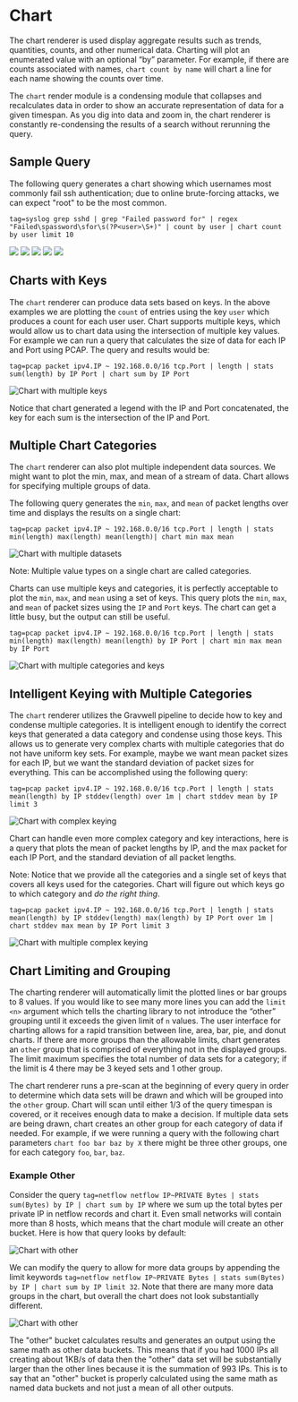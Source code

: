 # Chart

The chart renderer is used display aggregate results such as trends, quantities, counts, and other numerical data. Charting will plot an enumerated value with an optional “by” parameter. For example, if there are counts associated with names, `chart count by name` will chart a line for each name showing the counts over time.

The `chart` render module is a condensing module that collapses and recalculates data in order to show an accurate representation of data for a given timespan.  As you dig into data and zoom in, the chart renderer is constantly re-condensing the results of a search without rerunning the query.
## Sample Query

The following query generates a chart showing which usernames most commonly fail ssh authentication; due to online brute-forcing attacks, we can expect "root" to be the most common.

```gravwell
tag=syslog grep sshd | grep "Failed password for" | regex "Failed\spassword\sfor\s(?P<user>\S+)" | count by user | chart count by user limit 10
```

![](chart1.png)
![](chart2.png)
![](chart3.png)
![](chart4.png)
![](chart5.png)

## Charts with Keys

The `chart` renderer can produce data sets based on keys.  In the above examples we are plotting the `count` of entries using the key `user` which produces a count for each user user.  Chart supports multiple keys, which would allow us to chart data using the intersection of multiple key values.  For example we can run a query that calculates the size of data for each IP and Port using PCAP.  The query and results would be:

```gravwell
tag=pcap packet ipv4.IP ~ 192.168.0.0/16 tcp.Port | length | stats sum(length) by IP Port | chart sum by IP Port
```

![Chart with multiple keys](multikey.png)


Notice that chart generated a legend with the IP and Port concatenated, the key for each sum is the intersection of the IP and Port.

## Multiple Chart Categories

The `chart` renderer can also plot multiple independent data sources.  We might want to plot the min, max, and mean of a stream of data.  Chart allows for specifying multiple groups of data.

The following query generates the `min`, `max`, and `mean` of packet lengths over time and displays the results on a single chart:

```gravwell
tag=pcap packet ipv4.IP ~ 192.168.0.0/16 tcp.Port | length | stats min(length) max(length) mean(length)| chart min max mean
```

![Chart with multiple datasets](multidata.png)

Note: Multiple value types on a single chart are called categories.


Charts can use multiple keys and categories, it is perfectly acceptable to plot the `min`, `max`, and `mean` using a set of keys.  This query plots the `min`, `max`, and `mean` of packet sizes using the `IP` and `Port` keys.  The chart can get a little busy, but the output can still be useful.

```gravwell
tag=pcap packet ipv4.IP ~ 192.168.0.0/16 tcp.Port | length | stats min(length) max(length) mean(length) by IP Port | chart min max mean by IP Port
```

![Chart with multiple categories and keys](multicatdata.png)

## Intelligent Keying with Multiple Categories

The `chart` renderer utilizes the Gravwell pipeline to decide how to key and condense multiple categories.  It is intelligent enough to identify the correct keys that generated a data category and condense using those keys.  This allows us to generate very complex charts with multiple categories that do not have uniform key sets.  For example, maybe we want mean packet sizes for each IP, but we want the standard deviation of packet sizes for everything.  This can be accomplished using the following query:

```gravwell
tag=pcap packet ipv4.IP ~ 192.168.0.0/16 tcp.Port | length | stats mean(length) by IP stddev(length) over 1m | chart stddev mean by IP limit 3
```

![Chart with complex keying](complexkeys1.png)

Chart can handle even more complex category and key interactions, here is a query that plots the mean of packet lengths by IP, and the max packet for each IP Port, and the standard deviation of all packet lengths.

Note: Notice that we provide all the categories and a single set of keys that covers all keys used for the categories.  Chart will figure out which keys go to which category and *do the right thing*.

```gravwell
tag=pcap packet ipv4.IP ~ 192.168.0.0/16 tcp.Port | length | stats mean(length) by IP stddev(length) max(length) by IP Port over 1m | chart stddev max mean by IP Port limit 3
```

![Chart with multiple complex keying](complexkeys2.png)

## Chart Limiting and Grouping

The charting renderer will automatically limit the plotted lines or bar groups to 8 values. If you would like to see many more lines you can add the `limit <n>` argument which tells the charting library to not introduce the “other” grouping until it exceeds the given limit of `n` values. The user interface for charting allows for a rapid transition between line, area, bar, pie, and donut charts.  If there are more groups than the allowable limits, chart generates an `other` group that is comprised of everything not in the displayed groups.  The limit maximum specifies the total number of data sets for a category; if the limit is 4 there may be 3 keyed sets and 1 other group.

The chart renderer runs a pre-scan at the beginning of every query in order to determine which data sets will be drawn and which will be grouped into the `other` group.  Chart will scan until either 1/3 of the query timespan is covered, or it receives enough data to make a decision.  If multiple data sets are being drawn, chart creates an other group for each category of data if needed.  For example, if we were running a query with the following chart parameters `chart foo bar baz by X` there might be three other groups, one for each category `foo`, `bar`, `baz`. 

### Example Other

Consider the query `tag=netflow netflow IP~PRIVATE Bytes | stats sum(Bytes) by IP | chart sum by IP` where we sum up the total bytes per private IP in netflow records and chart it.  Even small networks will contain more than 8 hosts, which means that the chart module will create an other bucket.  Here is how that query looks by default:

![Chart with other](chart_other1.png)

We can modify the query to allow for more data groups by appending the limit keywords `tag=netflow netflow IP~PRIVATE Bytes | stats sum(Bytes) by IP | chart sum by IP limit 32`.  Note that there are many more data groups in the chart, but overall the chart does not look substantially different.

![Chart with other](chart_other2.png)

The "other" bucket calculates results and generates an output using the same math as other data buckets.  This means that if you had 1000 IPs all creating about 1KB/s of data then the "other" data set will be substantially larger than the other lines because it is the summation of 993 IPs.  This is to say that an "other" bucket is properly calculated using the same math as named data buckets and not just a mean of all other outputs.
